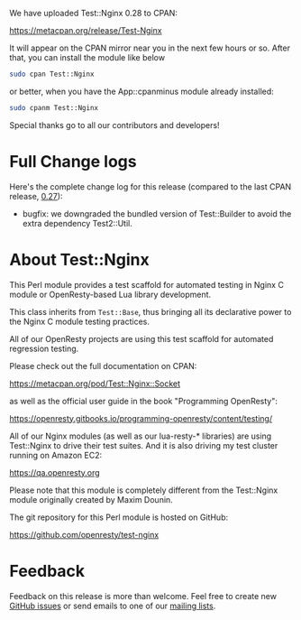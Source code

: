 <!---
    @title         Test::Nginx 0.28 Released
    @creator       Yichun Zhang
--->

We have uploaded Test::Nginx 0.28 to CPAN:

https://metacpan.org/release/Test-Nginx

It will appear on the CPAN mirror near you in the next few hours or
so. After that, you can install the module like below

```bash
sudo cpan Test::Nginx
```

or better, when you have the App::cpanminus module already installed:

```bash
sudo cpanm Test::Nginx
```

Special thanks go to all our contributors and developers!

# Full Change logs

Here's the complete change log for this release (compared to the last
CPAN release, [0.27](ann-test-nginx-027.html)):

* bugfix: we downgraded the bundled version of Test::Builder to avoid the
extra dependency Test2::Util.

# About Test::Nginx

This Perl module provides a test scaffold for automated testing in Nginx C module
or OpenResty-based Lua library development.

This class inherits from `Test::Base`, thus bringing all its declarative
power to the Nginx C module testing practices.

All of our OpenResty projects are using this test scaffold for
automated regression testing.

Please check out the full documentation on CPAN:

https://metacpan.org/pod/Test::Nginx::Socket

as well as the official user guide in the book "Programming OpenResty":

https://openresty.gitbooks.io/programming-openresty/content/testing/

All of our Nginx modules (as well as our lua-resty-* libraries) are
using Test::Nginx to drive their test suites. And it is also driving
my test cluster running on Amazon EC2:

https://qa.openresty.org

Please note that this module is completely different from the
Test::Nginx module originally created by Maxim Dounin.

The git repository for this Perl module is hosted on GitHub:

https://github.com/openresty/test-nginx

# Feedback

Feedback on this release is more than welcome. Feel free to create new
[GitHub issues](https://github.com/openresty/test-nginx/issues) or send emails to one of our [mailing lists](community.html).
